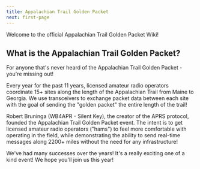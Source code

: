 ```yaml
---
title: Appalachian Trail Golden Packet
next: first-page
---
```


Welcome to the official Appalachian Trail Golden Packet Wiki!

## **What is the Appalachian Trail Golden Packet?**

For anyone that's never heard of the Appalachian Trail Golden Packet - you're missing out!

Every year for the past 11 years, licensed amateur radio operators coordinate 15+ sites along the length of the Appalachian Trail from Maine to Georgia. We use transceivers to exchange packet data between each site with the goal of sending the "golden packet" the entire length of the trail!

Robert Bruninga (WB4APR - Silent Key), the creator of the APRS protocol, founded the Appalachian Trail Golden Packet event. The intent is to get licensed amateur radio operators ("hams") to feel more comfortable with operating in the field, while demonstrating the ability to send real-time messages along 2200+ miles without the need for any infrastructure!

We've had many successes over the years! It's a really exciting one of a kind event! We hope you'll join us this year!
